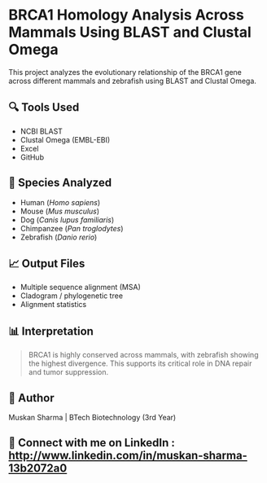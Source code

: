 
#  BRCA1 Homology Analysis Across Mammals Using BLAST and Clustal Omega
This project analyzes the evolutionary relationship of the BRCA1 gene across different mammals and zebrafish using BLAST and Clustal Omega.

## 🔍 Tools Used
- NCBI BLAST
- Clustal Omega (EMBL-EBI)
- Excel
- GitHub

## 🧪 Species Analyzed
- Human (_Homo sapiens_)
- Mouse (_Mus musculus_)
- Dog (_Canis lupus familiaris_)
- Chimpanzee (_Pan troglodytes_)
- Zebrafish (_Danio rerio_)

## 📈 Output Files
- Multiple sequence alignment (MSA)
- Cladogram / phylogenetic tree
- Alignment statistics

## 📊 Interpretation
> BRCA1 is highly conserved across mammals, with zebrafish showing the highest divergence. This supports its critical role in DNA repair and tumor suppression.

## 📌 Author
Muskan Sharma | BTech Biotechnology (3rd Year)

## 🔗 Connect with me on LinkedIn : http://www.linkedin.com/in/muskan-sharma-13b2072a0
